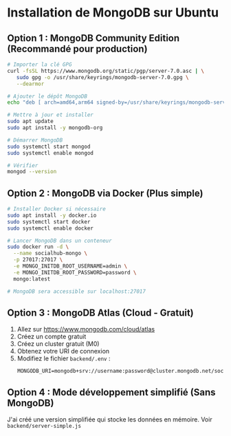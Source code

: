 # Installation de MongoDB sur Ubuntu

## Option 1 : MongoDB Community Edition (Recommandé pour production)

```bash
# Importer la clé GPG
curl -fsSL https://www.mongodb.org/static/pgp/server-7.0.asc | \
   sudo gpg -o /usr/share/keyrings/mongodb-server-7.0.gpg \
   --dearmor

# Ajouter le dépôt MongoDB
echo "deb [ arch=amd64,arm64 signed-by=/usr/share/keyrings/mongodb-server-7.0.gpg ] https://repo.mongodb.org/apt/ubuntu jammy/mongodb-org/7.0 multiverse" | sudo tee /etc/apt/sources.list.d/mongodb-org-7.0.list

# Mettre à jour et installer
sudo apt update
sudo apt install -y mongodb-org

# Démarrer MongoDB
sudo systemctl start mongod
sudo systemctl enable mongod

# Vérifier
mongod --version
```

## Option 2 : MongoDB via Docker (Plus simple)

```bash
# Installer Docker si nécessaire
sudo apt install -y docker.io
sudo systemctl start docker
sudo systemctl enable docker

# Lancer MongoDB dans un conteneur
sudo docker run -d \
  --name socialhub-mongo \
  -p 27017:27017 \
  -e MONGO_INITDB_ROOT_USERNAME=admin \
  -e MONGO_INITDB_ROOT_PASSWORD=password \
  mongo:latest

# MongoDB sera accessible sur localhost:27017
```

## Option 3 : MongoDB Atlas (Cloud - Gratuit)

1. Allez sur https://www.mongodb.com/cloud/atlas
2. Créez un compte gratuit
3. Créez un cluster gratuit (M0)
4. Obtenez votre URI de connexion
5. Modifiez le fichier `backend/.env` :
   ```
   MONGODB_URI=mongodb+srv://username:password@cluster.mongodb.net/socialhub
   ```

## Option 4 : Mode développement simplifié (Sans MongoDB)

J'ai créé une version simplifiée qui stocke les données en mémoire.
Voir `backend/server-simple.js`
